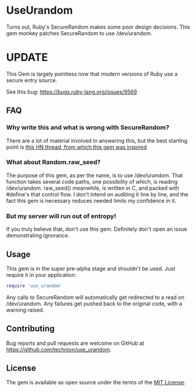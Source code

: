 # UseUrandom
Turns out, Ruby's SecureRandom makes some poor design decisions.
This gem monkey patches SecureRandom to use /dev/urandom.

# UPDATE

This Gem is largely pointless now that modern versions of Ruby use a secure entry source.

See this bug: https://bugs.ruby-lang.org/issues/9569



## FAQ
### Why write this and what is wrong with SecureRandom?
There are a lot of material involved in answering this, but the best starting point is [this HN thread, from which this gem was inspired](https://news.ycombinator.com/item?id=11624890)
### What about Random.raw_seed?
The purpose of this gem, as per the name, is to use /dev/urandom. That function takes several code paths, one possibility of which, is reading /dev/urandom. raw_seed() meanwhile, is written in C, and packed with #define's that control flow. I don't intend on auditing it line by line, and the fact this gem is necessary reduces needed limits my confidence in it.
### But my server will run out of entropy!
If you truly believe that, don't use this gem. Definitely don't open an issue demonstrating ignorance.

## Usage

This gem is in the super pre-alpha stage and shouldn't be used.
Just require it in your application:

```ruby
require 'use_urandom'
```

Any calls to SecureRandom will automatically get redirected to a read on /dev/urandom. Any failures get pushed back to the original code, with a warning raised. 

## Contributing

Bug reports and pull requests are welcome on GitHub at https://github.com/technion/use_urandom.

## License

The gem is available as open source under the terms of the [MIT License](http://opensource.org/licenses/MIT).

